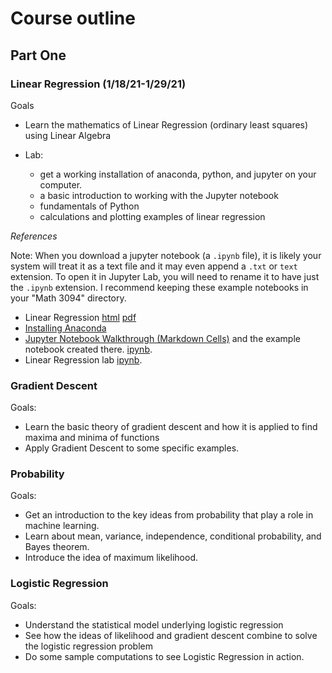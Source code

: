 # Course outline

## Part One

### Linear Regression (1/18/21-1/29/21)

Goals 

- Learn the mathematics of Linear Regression (ordinary least squares) using Linear Algebra

- Lab: 
	- get a working installation of anaconda, python, and jupyter on your computer.
	- a basic introduction to working with  the Jupyter notebook
	- fundamentals of Python
	- calculations and plotting examples of linear regression

*References*

Note: When you download a jupyter notebook (a `.ipynb` file), it is likely your system will
treat it as a text file and it may even append a `.txt` or `text` extension.  To open it in Jupyter
Lab, you will need to rename it to have just the `.ipynb` extension.  I recommend  keeping these
example notebooks in your "Math 3094" directory.

- Linear Regression [html](published_notes/LR.html)  [pdf](published_notes/LR.pdf)
- [Installing Anaconda](installing.md)
- [Jupyter Notebook Walkthrough (Markdown Cells)](https://youtu.be/21LkohfneyA) and the example notebook created there. [ipynb](notebooks/TestNotebook.ipynb).
- Linear Regression lab [ipynb](published_notes/RegressionLab.ipynb). 


### Gradient Descent

Goals:

- Learn the basic theory of gradient descent and how it is applied to find maxima and minima of functions
- Apply Gradient Descent to some specific examples.

### Probability

Goals:

- Get an introduction to the key ideas from probability that play a role in machine learning.
- Learn about mean, variance, independence, conditional probability, and Bayes theorem.
- Introduce the idea of maximum likelihood.

### Logistic Regression

Goals: 

- Understand the statistical model underlying logistic regression
- See how the ideas of likelihood and gradient descent combine to solve the logistic regression problem
- Do some sample computations to see Logistic Regression in action.

